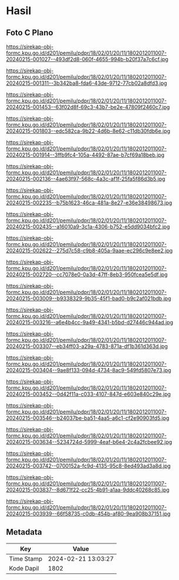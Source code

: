 # Hasil

## Foto C Plano

https://sirekap-obj-formc.kpu.go.id/d201/pemilu/pdpr/18/02/01/20/11/1802012011007-20240215-001027--493df2d8-060f-4655-994b-b20f37a7c6cf.jpg

https://sirekap-obj-formc.kpu.go.id/d201/pemilu/pdpr/18/02/01/20/11/1802012011007-20240215-001311--3b342ba8-fda6-43de-9712-77cb02a8dfd3.jpg

https://sirekap-obj-formc.kpu.go.id/d201/pemilu/pdpr/18/02/01/20/11/1802012011007-20240215-001453--63f02d8f-69c3-43b7-be2e-47809f2460c7.jpg

https://sirekap-obj-formc.kpu.go.id/d201/pemilu/pdpr/18/02/01/20/11/1802012011007-20240215-001803--edc582ca-9b22-4d6b-8e62-c11db30fdb6e.jpg

https://sirekap-obj-formc.kpu.go.id/d201/pemilu/pdpr/18/02/01/20/11/1802012011007-20240215-001914--3ffb9fc4-105a-4492-87ae-b7cf69a18beb.jpg

https://sirekap-obj-formc.kpu.go.id/d201/pemilu/pdpr/18/02/01/20/11/1802012011007-20240215-002136--4ae63f97-568c-4a3c-af1f-25fa5f86d3b5.jpg

https://sirekap-obj-formc.kpu.go.id/d201/pemilu/pdpr/18/02/01/20/11/1802012011007-20240215-002235--b75b1623-46ca-481a-8e27-e36e38498673.jpg

https://sirekap-obj-formc.kpu.go.id/d201/pemilu/pdpr/18/02/01/20/11/1802012011007-20240215-002435--a16010a9-3c1a-4306-b752-e5dd9034bfc2.jpg

https://sirekap-obj-formc.kpu.go.id/d201/pemilu/pdpr/18/02/01/20/11/1802012011007-20240215-002622--275d7c58-c9b8-405a-9aae-ec296c9e8ee2.jpg

https://sirekap-obj-formc.kpu.go.id/d201/pemilu/pdpr/18/02/01/20/11/1802012011007-20240215-002720--cc7078e0-0a3d-47ff-8eb3-950fcea5e5df.jpg

https://sirekap-obj-formc.kpu.go.id/d201/pemilu/pdpr/18/02/01/20/11/1802012011007-20240215-003009--b9338329-9b35-45f1-bad0-b9c2af021bdb.jpg

https://sirekap-obj-formc.kpu.go.id/d201/pemilu/pdpr/18/02/01/20/11/1802012011007-20240215-003216--a6e4b4cc-9a49-4341-b5bd-d27446c944ad.jpg

https://sirekap-obj-formc.kpu.go.id/d201/pemilu/pdpr/18/02/01/20/11/1802012011007-20240215-003307--eb34ff03-a29a-4783-871a-df1b361d363d.jpg

https://sirekap-obj-formc.kpu.go.id/d201/pemilu/pdpr/18/02/01/20/11/1802012011007-20240215-003404--9ae8f133-094d-4734-8ac9-549fd5807e73.jpg

https://sirekap-obj-formc.kpu.go.id/d201/pemilu/pdpr/18/02/01/20/11/1802012011007-20240215-003452--0d42f11a-c033-4107-847d-e603e840c29e.jpg

https://sirekap-obj-formc.kpu.go.id/d201/pemilu/pdpr/18/02/01/20/11/1802012011007-20240215-003546--b24037be-ba51-4aa5-a6c1-cf2e90903fd5.jpg

https://sirekap-obj-formc.kpu.go.id/d201/pemilu/pdpr/18/02/01/20/11/1802012011007-20240215-003634--5234724d-5999-4eaf-b6e4-2c4a2fcbee92.jpg

https://sirekap-obj-formc.kpu.go.id/d201/pemilu/pdpr/18/02/01/20/11/1802012011007-20240215-003742--0700152a-fc9d-4135-95c8-8ed493ad3a8d.jpg

https://sirekap-obj-formc.kpu.go.id/d201/pemilu/pdpr/18/02/01/20/11/1802012011007-20240215-003837--8d671f22-cc25-4b91-a1aa-9ddc40268c85.jpg

https://sirekap-obj-formc.kpu.go.id/d201/pemilu/pdpr/18/02/01/20/11/1802012011007-20240215-003939--66f58735-c0db-454b-af80-9ea908b37151.jpg


## Metadata

| Key        | Value               |
| ---------- | ------------------- |
| Time Stamp | 2024-02-21 13:03:27 |
| Kode Dapil | 1802                |



